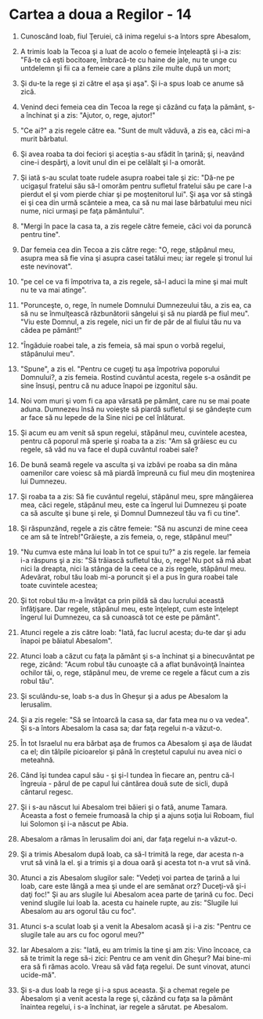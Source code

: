 # Cartea a doua a Regilor - 14

1. Cunoscând Ioab, fiul Ţeruiei, că inima regelui s-a întors spre Abesalom, 

2. A trimis Ioab la Tecoa şi a luat de acolo o femeie înţeleaptă şi i-a zis: "Fă-te că eşti bocitoare, îmbracă-te cu haine de jale, nu te unge cu untdelemn şi fii ca a femeie care a plâns zile multe după un mort; 

3. Şi du-te la rege şi zi către el aşa şi aşa". Şi i-a spus Ioab ce anume să zică. 

4. Venind deci femeia cea din Tecoa la rege şi căzând cu faţa la pământ, s-a închinat şi a zis: "Ajutor, o, rege, ajutor!" 

5. "Ce ai?" a zis regele către ea. "Sunt de mult văduvă, a zis ea, căci mi-a murit bărbatul. 

6. Şi avea roaba ta doi feciori şi aceştia s-au sfădit în ţarină; şi, neavând cine-i despărţi, a lovit unul din ei pe celălalt şi l-a omorât. 

7. Şi iată s-au sculat toate rudele asupra roabei tale şi zic: "Dă-ne pe ucigaşul fratelui său să-l omorâm pentru sufletul fratelui său pe care l-a pierdut el şi vom pierde chiar şi pe moştenitorul lui". Şi aşa vor să stingă ei şi cea din urmă scânteie a mea, ca să nu mai lase bărbatului meu nici nume, nici urmaşi pe faţa pământului". 

8. "Mergi în pace la casa ta, a zis regele către femeie, căci voi da poruncă pentru tine". 

9. Dar femeia cea din Tecoa a zis către rege: "O, rege, stăpânul meu, asupra mea să fie vina şi asupra casei tatălui meu; iar regele şi tronul lui este nevinovat". 

10. "pe cel ce va fi împotriva ta, a zis regele, să-l aduci la mine şi mai mult nu te va mai atinge". 

11. "Porunceşte, o, rege, în numele Domnului Dumnezeului tău, a zis ea, ca să nu se înmulţească răzbunătorii sângelui şi să nu piardă pe fiul meu". "Viu este Domnul, a zis regele, nici un fir de păr de al fiului tău nu va cădea pe pământ!" 

12. "Îngăduie roabei tale, a zis femeia, să mai spun o vorbă regelui, stăpânului meu". 

13. "Spune", a zis el. "Pentru ce cugeţi tu aşa împotriva poporului Domnului?, a zis femeia. Rostind cuvântul acesta, regele s-a osândit pe sine însuşi, pentru că nu aduce înapoi pe izgonitul său. 

14. Noi vom muri şi vom fi ca apa vărsată pe pământ, care nu se mai poate aduna. Dumnezeu însă nu voieşte să piardă sufletul şi se gândeşte cum ar face să nu lepede de la Sine nici pe cel înlăturat. 

15. Şi acum eu am venit să spun regelui, stăpânul meu, cuvintele acestea, pentru că poporul mă sperie şi roaba ta a zis: "Am să grăiesc eu cu regele, să văd nu va face el după cuvântul roabei sale? 

16. De bună seamă regele va asculta şi va izbăvi pe roaba sa din mâna oamenilor care voiesc să mă piardă împreună cu fiul meu din moştenirea lui Dumnezeu. 

17. Şi roaba ta a zis: Să fie cuvântul regelui, stăpânul meu, spre mângâierea mea, căci regele, stăpânul meu, este ca îngerul lui Dumnezeu şi poate ca să asculte şi bune şi rele, şi Domnul Dumnezeul tău va fi cu tine". 

18. Şi răspunzând, regele a zis către femeie: "Să nu ascunzi de mine ceea ce am să te întreb!"Grăieşte, a zis femeia, o, rege, stăpânul meu!" 

19. "Nu cumva este mâna lui Ioab în tot ce spui tu?" a zis regele. Iar femeia i-a răspuns şi a zis: "Să trăiască sufletul tău, o, rege! Nu pot să mă abat nici la dreapta, nici la stânga de la ceea ce a zis regele, stăpânul meu. Adevărat, robul tău Ioab mi-a poruncit şi el a pus în gura roabei tale toate cuvintele acestea; 

20. Şi tot robul tău m-a învăţat ca prin pildă să dau lucrului această înfăţişare. Dar regele, stăpânul meu, este înţelept, cum este înţelept îngerul lui Dumnezeu, ca să cunoască tot ce este pe pământ". 

21. Atunci regele a zis către Ioab: "Iată, fac lucrul acesta; du-te dar şi adu înapoi pe băiatul Abesalom". 

22. Atunci Ioab a căzut cu faţa la pământ şi s-a închinat şi a binecuvântat pe rege, zicând: "Acum robul tău cunoaşte că a aflat bunăvoinţă înaintea ochilor tăi, o, rege, stăpânul meu, de vreme ce regele a făcut cum a zis robul tău". 

23. Şi sculându-se, Ioab s-a dus în Gheşur şi a adus pe Abesalom la Ierusalim. 

24. Şi a zis regele: "Să se întoarcă la casa sa, dar fata mea nu o va vedea". Şi s-a întors Abesalom la casa sa; dar faţa regelui n-a văzut-o. 

25. În tot Israelul nu era bărbat aşa de frumos ca Abesalom şi aşa de lăudat ca el; din tălpile picioarelor şi până în creştetul capului nu avea nici o meteahnă. 

26. Când îşi tundea capul său - şi şi-l tundea în fiecare an, pentru că-l îngreuia - părul de pe capul lui cântărea două sute de sicli, după cântarul regesc. 

27. Şi i s-au născut lui Abesalom trei băieri şi o fată, anume Tamara. Aceasta a fost o femeie frumoasă la chip şi a ajuns soţia lui Roboam, fiul lui Solomon şi i-a născut pe Abia. 

28. Abesalom a rămas în Ierusalim doi ani, dar faţa regelui n-a văzut-o. 

29. Şi a trimis Abesalom după Ioab, ca să-l trimită la rege, dar acesta n-a vrut să vină la el. şi a trimis şi a doua oară şi acesta tot n-a vrut să vină. 

30. Atunci a zis Abesalom slugilor sale: "Vedeţi voi partea de ţarină a lui Ioab, care este lângă a mea şi unde el are semănat orz? Duceţi-vă şi-i daţi foc!" Şi au ars slugile lui Abesalom acea parte de ţarină cu foc. Deci venind slugile lui Ioab la. acesta cu hainele rupte, au zis: "Slugile lui Abesalom au ars ogorul tău cu foc". 

31. Atunci s-a sculat Ioab şi a venit la Abesalom acasă şi i-a zis: "Pentru ce slugile tale au ars cu foc ogorul meu?" 

32. Iar Abesalom a zis: "Iată, eu am trimis la tine şi am zis: Vino încoace, ca să te trimit la rege să-i zici: Pentru ce am venit din Gheşur? Mai bine-mi era să fi rămas acolo. Vreau să văd faţa regelui. De sunt vinovat, atunci ucide-mă". 

33. Şi s-a dus Ioab la rege şi i-a spus aceasta. Şi a chemat regele pe Abesalom şi a venit acesta la rege şi, căzând cu faţa sa la pământ înaintea regelui, i s-a închinat, iar regele a sărutat. pe Abesalom. 

